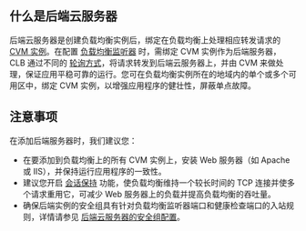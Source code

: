 ## 什么是后端云服务器
后端云服务器是创建负载均衡实例后，绑定在负载均衡上处理相应转发请求的 [CVM 实例](https://cloud.tencent.com/doc/product/213)。在配置 [负载均衡监听器](https://cloud.tencent.com/document/product/214/6151) 时，需绑定 CVM 实例作为后端服务器，CLB 通过不同的 [轮询方式](https://cloud.tencent.com/document/product/214/6153)，将请求转发到后端云服务器上，并由 CVM 来做处理，保证应用平稳可靠的运行。您可在负载均衡实例所在的地域内的单个或多个可用区中，绑定 CVM 实例，以增强应用程序的健壮性，屏蔽单点故障。

## 注意事项
在添加后端服务器时，我们建议您：
- 在要添加到负载均衡上的所有 CVM 实例上，安装 Web 服务器（如 Apache 或 IIS），并保持运行应用程序的一致性。
- 建议您开启 [会话保持](https://cloud.tencent.com/document/product/214/6154) 功能，使负载均衡维持一个较长时间的 TCP 连接并使多个请求重用它，可减少 Web 服务器上的负载并提高负载均衡的吞吐量。
- 确保后端实例的安全组具有针对负载均衡监听器端口和健康检查端口的入站规则，详情请参见 [后端云服务器的安全组配置](https://cloud.tencent.com/document/product/214/6157)。



